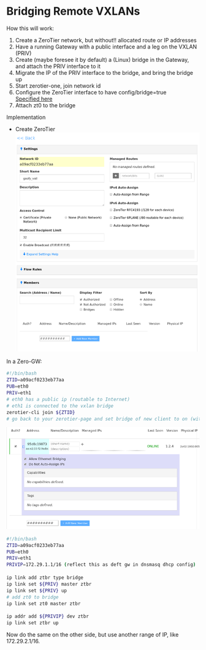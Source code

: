 # Bridging Remote VXLANs

How this will work:
  1. Create a ZeroTier network, but without!! allocated route or IP addresses
  1. Have a running Gateway with a public interface and a leg on the VXLAN (PRIV)
  1. Create (maybe foresee it by default) a (Linux) bridge in the Gateway, and attach the PRIV interface to it
  1. Migrate the IP of the PRIV interface to the bridge, and bring the bridge up
  1. Start zerotier-one, join network id
  1. Configure the ZeroTier interface to have config/bridge=true  
  [Specified here](https://github.com/zero-os/zerotier_client/blob/master/api.raml#L359)
  1. Attach zt0 to the bridge

Implementation

  - Create ZeroTier
  ![just create it, give it a name](images/Create_zerotier.png)


In a Zero-GW:

```bash
#!/bin/bash
ZTID=a09acf0233eb77aa
PUB=eth0
PRIV=eth1
# eth0 has a public ip (routable to Internet)
# eth1 is connected to the vxlan bridge
zerotier-cli join ${ZTID}
# go back to your zerotier-page and set bridge of new client to on (without IP)
```

![Enable Bridge mode](images/Enable_bridge.png)


```bash
#!/bin/bash
ZTID=a09acf0233eb77aa
PUB=eth0
PRIV=eth1
PRIVIP=172.29.1.1/16 (reflect this as deft gw in dnsmasq dhcp config)

ip link add ztbr type bridge
ip link set ${PRIV} master ztbr
ip link set ${PRIV} up
# add zt0 to bridge
ip link set zt0 master ztbr

ip addr add ${PRIVIP} dev ztbr
ip link set ztbr up

```

Now do the same on the other side, but use another range of IP, like 172.29.2.1/16.

